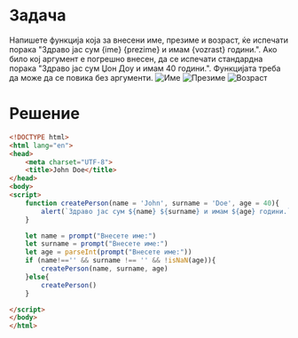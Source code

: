 # Задача
Напишете функција која за внесени име, презиме и возраст, ќе испечати порака "Здраво јас сум {ime} {prezime} и имам {vozrast} години.". Ако било кој аргумент е погрешно внесен, да се испечати стандардна порака "Здраво јас сум Џон Доу и имам 40 години.". Функцијата треба да може да се повика без аргументи.
![Име](/img/slika1.png)
![Презиме](/img/slika2.png)
![Возраст](/img/slika3.png)
# Решение
```html
<!DOCTYPE html>
<html lang="en">
<head>
    <meta charset="UTF-8">
    <title>John Doe</title>
</head>
<body>
<script>
    function createPerson(name = 'John', surname = 'Doe', age = 40){
        alert(`Здраво јас сум ${name} ${surname} и имам ${age} години.`)
    }

    let name = prompt("Внесете име:")
    let surname = prompt("Внесете име:")
    let age = parseInt(prompt("Внесете име:"))
    if (name!=='' && surname !== '' && !isNaN(age)){
        createPerson(name, surname, age)
    }else{
        createPerson()
    }

</script>
</body>
</html>
```
